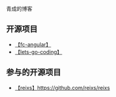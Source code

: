 

青成的博客

## 开源项目
- [【fc-angular】](https://github.com/luohong123/fc-angular)
- [【lets-go-coding】](https://github.com/luohong123/lets-go-coding)
## 参与的开源项目
- [【reixs】](https://github.com/reixs/reixs)https://github.com/reixs/reixs


